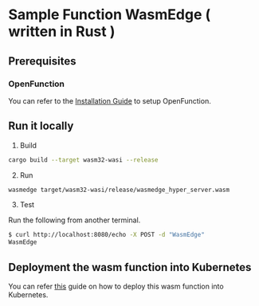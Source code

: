 # Sample Function WasmEdge ( written in Rust )

## Prerequisites

### OpenFunction

You can refer to the [Installation Guide](https://github.com/OpenFunction/OpenFunction#install-openfunction) to setup OpenFunction.

## Run it locally

1. Build

```bash
cargo build --target wasm32-wasi --release
```

2. Run

```bash
wasmedge target/wasm32-wasi/release/wasmedge_hyper_server.wasm
```

3. Test

Run the following from another terminal.

```bash
$ curl http://localhost:8080/echo -X POST -d "WasmEdge"
WasmEdge
```

## Deployment the wasm function into Kubernetes

You can refer [this](https://openfunction.dev/docs/concepts/wasm_functions/#build-and-run-wasm-functions) guide on how to deploy this wasm function into Kubernetes.